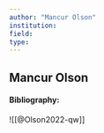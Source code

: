 ```yaml
---
author: "Mancur Olson"
institution:
field:
type:
---
```


## Mancur Olson
#### Bibliography:

![[@Olson2022-qw]]